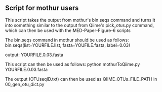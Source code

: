 ## Script for mothur users

This script takes the output from mothur's bin.seqs command and turns it into something similar to the output from Qiime's pick_otus.py command, which can then be used with the MED-Paper-Figure-6 scripts

The bin.seqs command in mothur should be used as follows:
bin.seqs(list=YOURFILE.list, fasta=YOUFILE.fasta, label=0.03)

output: YOURFILE.0.03.fasta

This script can then be used as follows:
python mothurToQiime.py YOURFILE.0.03.fasta

The output (OTUseqID.txt) can then be used as QIIME_OTUs_FILE_PATH in 00_gen_otu_dict.py
